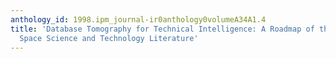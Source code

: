 ```yaml
---
anthology_id: 1998.ipm_journal-ir0anthology0volumeA34A1.4
title: 'Database Tomography for Technical Intelligence: A Roadmap of the Near-Earth
  Space Science and Technology Literature'
---
```

